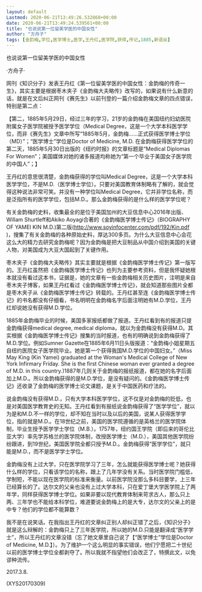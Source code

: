 ```yaml
---
layout: default
Lastmod: 2020-06-21T13:49:26.532868+00:00
date: 2020-06-21T13:49:24.539561+00:00
title: "也说说第一位留美学医的中国女性"
author: "方舟子"
tags: [金韵梅,学位,医学博士,医学,王丹红,医学院,获得,传记,1885,新语丝]
---
```


也说说第一位留美学医的中国女性

·方舟子·

网刊《知识分子》发表王丹红《第一位留美学医的中国女性：金韵梅的传奇一生》，其实主要是根据枣木夹子《金韵梅大夫略传》改写的，如果说有什么新意的话，就是在文后纠正网刊《赛先生》以前刊登的一篇介绍金韵梅文章的四点错误，特别是第二点：

【第二，1885年5月29日，经过三年的学习，21岁的金韵梅在美国纽约妇幼医院附属女子医学院被授予医学学位（Medical Degree，这是一个大学本科医学学位，而非《赛先生》文章中所写“1885年5月，金韵梅......正式获得医学博士学位（MD）”；“医学博士”学位是Doctor of Medicine, M.D. 在金韵梅获得医学学位的第二天，1885年5月30日出版的《纽约时报》的文章标题是“Medical Diplomas For Women”；美国媒体对她的诸多报道均称她为“第一个毕业于美国女子医学院的中国人”；】

王丹红的意思很清楚，金韵梅获得的学位叫Medical Degree，这是一个大学本科医学学位，不是M.D.（医学博士学位）。只要对美国教育体制略有了解的，就会觉得这种说法非常可笑。并没有一种学位叫Medical Degree，它并非学位名称，而是泛指所有的医学学位，包括M.D.。那么金韵梅获得的是什么样的医学学位呢？

有关金韵梅的史料，收集最全的是位于美国加州的大豆信息中心2016年出版、Willam Shurtleff和Akiko Aoyagi合著的《金韵梅医学博士传记》（BIOGRAPHY OF YAMEI KIN M.D.)第二版(http://www.soyinfocenter.com/pdf/192/Kin.pdf )，搜集了有关金韵梅的各种原始史料，厚达300多页。为什么大豆信息中心会花这么大的精力去研究金韵梅呢？因为金韵梅是把大豆制品从中国介绍到美国的关键人物，对美国成为大豆大国起到了关键作用。

枣木夹子《金韵梅大夫略传》其实主要就是根据《金韵梅医学博士传记》第一版写的。王丹红虽然把《金韵梅医学博士传记》也列为主要参考资料，但是我怀疑她根本就没有看过这本书，证据是，她的文章有一些金韵梅相关历史图片，注明是来自枣木夹子博客，如果王丹红看过《金韵梅医学博士传记》，就会知道那些图片全都是枣木夹子从《金韵梅医学博士传记》转载的。王丹红甚至连《金韵梅医学博士传记》的书名都没有仔细看，书名明明在金韵梅名字后面注明她有M.D.学位，王丹红却说她没有获得M.D.学位。

1885年金韵梅毕业的时候，美国多家报纸都做了报道。王丹红看到有的报道只提金韵梅获得medical degree, medical diploma，就以为金韵梅没有获得M.D。其实根据《金韵梅医学博士传记》搜集的当时报道，也有的明确说到金韵梅获得了M.D.学位。例如Sumner Gazette在1885年6月11日头版报道：“金韵梅小姐星期五自纽约医院女子医学院毕业。她是第一个获得我国M.D.学位的中国妇女。”（Miss May King (Kin Yamei) graduated at the Woman's Medical College of New York Infirmary Friday. She is the first Chinese woman ever granted a degree of M.D. in this country.)1887年几则关于金韵梅的报纸报道，都在她的名字后面加上M.D.。所以金韵梅获得的是M.D.学位，是没有疑问的。《金韵梅医学博士传记》还收录了金韵梅的医学博士论文课题，是关于中国医药和疗法的。

说金韵梅没有获得M.D.，只有大学本科医学学位，这不仅是对金韵梅的贬低，也是对美国医学教育史的无知。王丹红看到有报纸说金韵梅获得了“医学学位”，就以为是和M.D.不一样的学位，却不知在当时以及以后的美国，说某人获得医学学位，指的就是M.D.。在18世纪之前，美国的医学院遵循的是英格兰的医学院体制，毕业生授予医学学士学位（M.B.）。1757年，纽约国王学院（即后来的哥伦比亚大学）率先学苏格兰的医学院体制，改授医学博士（M.D.），美国其他医学院纷纷跟进，到19世纪，美国医学院全都只授予M.D.。金韵梅获得“医学学位”，就只能是M.D.，而不是医学学士学位。

金韵梅没有上过大学，只在医学院学习了三年，怎么就能获得医学博士呢？她获得什么样的学位，只看该学位的名称，跟上了几年学没有关系。当时医学院门槛低，学制短，不能以现在医学院的标准来衡量。以前医学院没那么多科目要学，上三年已经算长的了。达尔文的父亲也没有上过大学本科，只在爱丁堡大学医学院上了两年学，同样获得医学博士学位。如果非要以现代教育体制来苛求古人，那么只上两、三年学也不能给本科学位，难道要说金韵梅上的是大专，达尔文的父亲上的是中专？他们的学位都不能算数？

我不是在说笑话。在我指出王丹红的文章纠正别人却纠正错了之后，《知识分子》就是这么辩解的：金韵梅只上了三年医学院，所以她的M.D.只能是翻译成“医学学士”，所以王丹红的文章没错（忘了她文章里自己说了【“医学博士”学位是Doctor of Medicine, M.D.】）。为了维护一个这么明显的事实错误，他们宁愿把二十世纪以前的医学博士学位全都剥夺了。所以我就不指望他们会改正了，特撰此文，以免谬种流传。

2017.3.8.

(XYS20170309)

